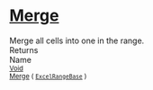 # [Merge](./ExcelHelper-100663988.md)

Merge all cells into one in the range.
<br>
Returns<img width=500/>Name
<br>
<sub>[Void](https://docs.microsoft.com/en-us/dotnet/api/System.Void)</sub><img width=500/><sub>[Merge](./ExcelHelper-100663988.md) ( [`ExcelRangeBase`](./ExcelHelper-100663988.md) )</sub><br>


